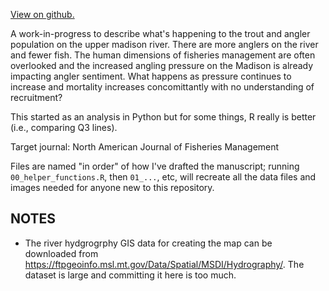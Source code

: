 [View on github.](https://github.com/stevenranney/angler_pressure)

A work-in-progress to describe what's happening to the trout and angler population on the upper madison river. There are more anglers on the river and fewer fish. The human dimensions of fisheries management are often overlooked and the increased angling pressure on the Madison is already impacting angler sentiment. What happens as pressure continues to increase and mortality increases concomittantly with no understanding of recruitment?

This started as an analysis in Python but for some things, R really is better (i.e., comparing Q3 lines).

Target journal: North American Journal of Fisheries Management

Files are named "in order" of how I've drafted the manuscript; running `00_helper_functions.R`, then `01_...`, etc, will recreate all the data files and images needed for anyone new to this repository.

## NOTES

* The river hydgrogrphy GIS data for creating the map can be downloaded from https://ftpgeoinfo.msl.mt.gov/Data/Spatial/MSDI/Hydrography/. The dataset is large and committing it here is too much.